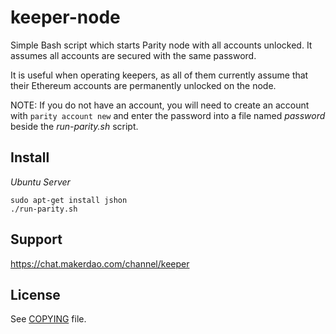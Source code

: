 # keeper-node

Simple Bash script which starts Parity node with all accounts unlocked. It assumes all accounts
are secured with the same password.

It is useful when operating keepers, as all of them currently assume that their Ethereum accounts
are permanently unlocked on the node. 

NOTE: If you do not have an account, you will need to create an account with `parity account new` and enter the password into a file named *password* beside the *run-parity.sh* script.

## Install
*Ubuntu Server*
```
sudo apt-get install jshon
./run-parity.sh
```

## Support
<https://chat.makerdao.com/channel/keeper>


## License

See [COPYING](https://github.com/makerdao/keeper-node/blob/master/COPYING) file.
